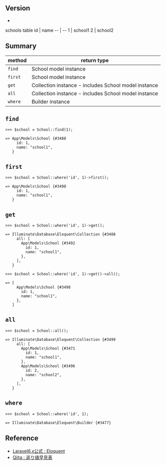 ## Version
- 

schools table
id | name
-- | --
1 | school1
2 | school2

## Summary
method | return type
-- | --
`find` | School model instance
`first` | School model instance
`get` | Collection instance - includes School model instance
`all` | Collection instance - includes School model instance
`where` | Builder instance

## `find`
```
>>> $school = School::find(1);

=> App\Models\School {#3488
     id: 1,
     name: "school1",
   }
```

## `first`
```
>>> $school = School::where('id', 1)->first();

=> App\Models\School {#3498
     id: 1,
     name: "school1",
   }
```

## `get`
```
>>> $school = School::where('id', 1)->get();

=> Illuminate\Database\Eloquent\Collection {#3488
     all: [
       App\Models\School {#3492
         id: 1,
         name: "school1",
       },
     ],
   }
```
```
>>> $school = School::where('id', 1)->get()->all();

=> [
     App\Models\School {#3498
       id: 1,
       name: "school1",
     },
   ]
```

## `all`
```
>>> $school = School::all();

=> Illuminate\Database\Eloquent\Collection {#3499
     all: [
       App\Models\School {#3471
         id: 1,
         name: "school1",
       },
       App\Models\School {#3496
         id: 2,
         name: "school2",
       },
     ],
   }
```

## `where`
```
>>> $school = School::where('id', 1);

=> Illuminate\Database\Eloquent\Builder {#3477}
```

## Reference
- [Laravel6.x公式 : Eloquent](https://readouble.com/laravel/6.x/ja/eloquent.html)
- [Qiita : 返り値早見表](https://qiita.com/sola-msr/items/fac931c72e1c46ae5f0f)
